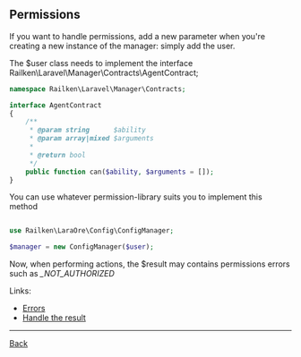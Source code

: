 ## Permissions

If you want to handle permissions, add a new parameter when you're creating a new instance of the manager: simply add the user.

The $user class needs to implement the interface Railken\Laravel\Manager\Contracts\AgentContract;

```php
namespace Railken\Laravel\Manager\Contracts;

interface AgentContract
{
    /**
     * @param string      $ability
     * @param array|mixed $arguments
     *
     * @return bool
     */
    public function can($ability, $arguments = []);
}
```

You can use whatever permission-library suits you to implement this method

```php

use Railken\LaraOre\Config\ConfigManager;

$manager = new ConfigManager($user);

```

Now, when performing actions, the $result may contains permissions errors such as *_NOT_AUTHORIZED*

Links:
* [Errors](errors.md)
* [Handle the result](result.md)

---
[Back](index.md)
